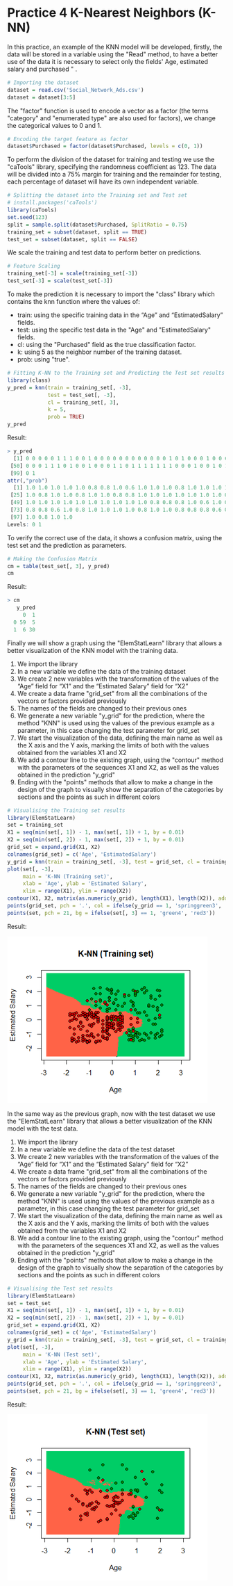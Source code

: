 # Practice 4 K-Nearest Neighbors (K-NN)

In this practice, an example of the KNN model will be developed, firstly, the data will be stored in a variable using the "Read" method, to have a better use of the data it is necessary to select only the fields' Age, estimated salary and purchased " .

```r
# Importing the dataset
dataset = read.csv('Social_Network_Ads.csv')
dataset = dataset[3:5]
```

The "factor" function is used to encode a vector as a factor (the terms "category" and "enumerated type" are also used for factors), we change the categorical values to 0 and 1.

```r
# Encoding the target feature as factor
dataset$Purchased = factor(dataset$Purchased, levels = c(0, 1))
```

To perform the division of the dataset for training and testing we use the "caTools" library, specifying the randomness coefficient as 123. The data will be divided into a 75% margin for training and the remainder for testing, each percentage of dataset will have its own independent variable.

```r
# Splitting the dataset into the Training set and Test set
# install.packages('caTools')
library(caTools)
set.seed(123)
split = sample.split(dataset$Purchased, SplitRatio = 0.75)
training_set = subset(dataset, split == TRUE)
test_set = subset(dataset, split == FALSE)
```

We scale the training and test data to perform better on predictions.

```r
# Feature Scaling
training_set[-3] = scale(training_set[-3])
test_set[-3] = scale(test_set[-3])
```

To make the prediction it is necessary to import the "class" library which contains the knn function where the values of:

- train: using the specific training data in the “Age” and “EstimatedSalary” fields.
- test: using the specific test data in the "Age" and "EstimatedSalary" fields.
- cl: using the "Purchased" field as the true classification factor.
- k: using 5 as the neighbor number of the training dataset.
- prob: using "true".

```r
# Fitting K-NN to the Training set and Predicting the Test set results
library(class)
y_pred = knn(train = training_set[, -3],
             test = test_set[, -3],
             cl = training_set[, 3],
             k = 5,
             prob = TRUE)
y_pred
```

Result:

```r
> y_pred
  [1] 0 0 0 0 0 1 1 1 0 0 1 0 0 0 0 0 0 0 0 0 0 0 0 1 0 1 0 0 0 1 0 0 0 0 0 0 0 0 0 0 0 0 0 0 0 0 0 0 0
 [50] 0 0 0 1 1 1 0 1 0 0 1 0 0 0 1 1 0 1 1 1 1 1 1 1 0 0 0 1 0 0 1 0 1 0 1 0 1 1 0 0 1 1 0 1 0 1 1 1 1
 [99] 0 1
attr(,"prob")
  [1] 1.0 1.0 1.0 1.0 1.0 0.8 0.8 1.0 0.6 1.0 1.0 1.0 0.8 1.0 1.0 1.0 1.0 1.0 1.0 1.0 0.6 1.0 1.0 0.8
 [25] 1.0 0.8 1.0 1.0 0.8 1.0 1.0 0.8 0.8 1.0 1.0 1.0 1.0 1.0 1.0 1.0 0.8 1.0 1.0 1.0 0.8 1.0 1.0 1.0
 [49] 1.0 1.0 1.0 1.0 1.0 1.0 1.0 1.0 1.0 1.0 0.8 0.8 0.8 1.0 0.6 1.0 0.6 1.0 0.8 0.8 1.0 0.8 0.8 0.8
 [73] 0.8 0.8 0.6 1.0 0.8 1.0 1.0 1.0 1.0 0.8 1.0 1.0 0.8 0.8 0.8 0.6 0.8 1.0 0.8 0.8 0.8 0.8 1.0 0.6
 [97] 1.0 0.8 1.0 1.0
Levels: 0 1
```

To verify the correct use of the data, it shows a confusion matrix, using the test set and the prediction as parameters.

```r
# Making the Confusion Matrix
cm = table(test_set[, 3], y_pred)
cm
```

Result:

```r
> cm
   y_pred
     0  1
  0 59  5
  1  6 30
```

Finally we will show a graph using the "ElemStatLearn" library that allows a better visualization of the KNN model with the training data.

1. We import the library
2. In a new variable we define the data of the training dataset
3. We create 2 new variables with the transformation of the values ​​of the “Age” field for “X1” and the “Estimated Salary” field for “X2”
4. We create a data frame "grid_set" from all the combinations of the vectors or factors provided previously
5. The names of the fields are changed to their previous ones
6. We generate a new variable "y_grid" for the prediction, where the method "KNN" is used using the values ​​of the previous example as a parameter, in this case changing the test parameter for grid_set
7. We start the visualization of the data, defining the main name as well as the X axis and the Y axis, marking the limits of both with the values ​​obtained from the variables X1 and X2
8. We add a contour line to the existing graph, using the "contour" method with the parameters of the sequences X1 and X2, as well as the values ​​obtained in the prediction "y_grid"
9. Ending with the "points" methods that allow to make a change in the design of the graph to visually show the separation of the categories by sections and the points as such in different colors

```r
# Visualising the Training set results
library(ElemStatLearn)
set = training_set
X1 = seq(min(set[, 1]) - 1, max(set[, 1]) + 1, by = 0.01)
X2 = seq(min(set[, 2]) - 1, max(set[, 2]) + 1, by = 0.01)
grid_set = expand.grid(X1, X2)
colnames(grid_set) = c('Age', 'EstimatedSalary')
y_grid = knn(train = training_set[, -3], test = grid_set, cl = training_set[, 3], k = 5)
plot(set[, -3],
     main = 'K-NN (Training set)',
     xlab = 'Age', ylab = 'Estimated Salary',
     xlim = range(X1), ylim = range(X2))
contour(X1, X2, matrix(as.numeric(y_grid), length(X1), length(X2)), add = TRUE)
points(grid_set, pch = '.', col = ifelse(y_grid == 1, 'springgreen3', 'tomato'))
points(set, pch = 21, bg = ifelse(set[, 3] == 1, 'green4', 'red3'))
```

Result:

![knn_1](../../img/knn_1.png)

In the same way as the previous graph, now with the test dataset we use the "ElemStatLearn" library that allows a better visualization of the KNN model with the test data.

1. We import the library
2. In a new variable we define the data of the test dataset
3. We create 2 new variables with the transformation of the values ​​of the “Age” field for “X1” and the “Estimated Salary” field for “X2”
4. We create a data frame "grid_set" from all the combinations of the vectors or factors provided previously
5. The names of the fields are changed to their previous ones
6. We generate a new variable "y_grid" for the prediction, where the method "KNN" is used using the values ​​of the previous example as a parameter, in this case changing the test parameter for grid_set
7. We start the visualization of the data, defining the main name as well as the X axis and the Y axis, marking the limits of both with the values ​​obtained from the variables X1 and X2
8. We add a contour line to the existing graph, using the "contour" method with the parameters of the sequences X1 and X2, as well as the values ​​obtained in the prediction "y_grid"
9. Ending with the "points" methods that allow to make a change in the design of the graph to visually show the separation of the categories by sections and the points as such in different colors

```r
# Visualising the Test set results
library(ElemStatLearn)
set = test_set
X1 = seq(min(set[, 1]) - 1, max(set[, 1]) + 1, by = 0.01)
X2 = seq(min(set[, 2]) - 1, max(set[, 2]) + 1, by = 0.01)
grid_set = expand.grid(X1, X2)
colnames(grid_set) = c('Age', 'EstimatedSalary')
y_grid = knn(train = training_set[, -3], test = grid_set, cl = training_set[, 3], k = 5)
plot(set[, -3],
     main = 'K-NN (Test set)',
     xlab = 'Age', ylab = 'Estimated Salary',
     xlim = range(X1), ylim = range(X2))
contour(X1, X2, matrix(as.numeric(y_grid), length(X1), length(X2)), add = TRUE)
points(grid_set, pch = '.', col = ifelse(y_grid == 1, 'springgreen3', 'tomato'))
points(set, pch = 21, bg = ifelse(set[, 3] == 1, 'green4', 'red3'))
```

Result:

![knn_2](../../img/knn_2.png)
